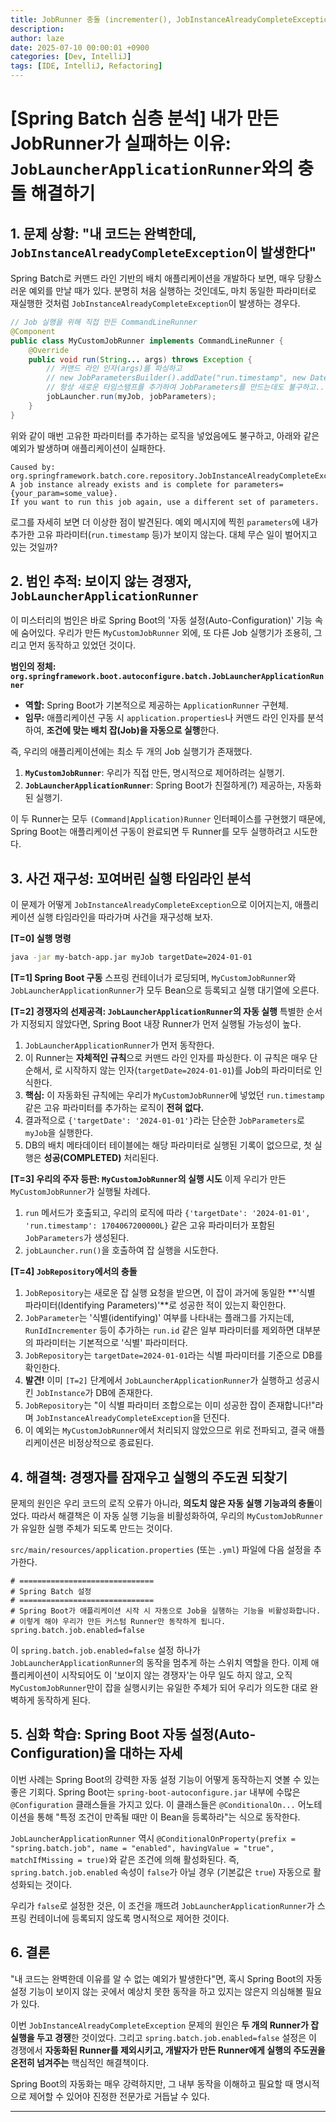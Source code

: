 ```yaml
---
title: JobRunner 충돌 (incrementer(), JobInstanceAlreadyCompleteException)
description: 
author: laze
date: 2025-07-10 00:00:01 +0900
categories: [Dev, IntelliJ]
tags: [IDE, IntelliJ, Refactoring]
---
```

# [Spring Batch 심층 분석] 내가 만든 JobRunner가 실패하는 이유: `JobLauncherApplicationRunner`와의 충돌 해결하기

## 1. 문제 상황: "내 코드는 완벽한데, `JobInstanceAlreadyCompleteException`이 발생한다"

Spring Batch로 커맨드 라인 기반의 배치 애플리케이션을 개발하다 보면, 매우 당황스러운 예외를 만날 때가 있다. 분명히 처음 실행하는 것인데도, 마치 동일한 파라미터로 재실행한 것처럼 `JobInstanceAlreadyCompleteException`이 발생하는 경우다.

```java
// Job 실행을 위해 직접 만든 CommandLineRunner
@Component
public class MyCustomJobRunner implements CommandLineRunner {
    @Override
    public void run(String... args) throws Exception {
        // 커맨드 라인 인자(args)를 파싱하고
        // new JobParametersBuilder().addDate("run.timestamp", new Date()) ...
        // 항상 새로운 타임스탬프를 추가하여 JobParameters를 만드는데도 불구하고...
        jobLauncher.run(myJob, jobParameters);
    }
}
```

위와 같이 매번 고유한 파라미터를 추가하는 로직을 넣었음에도 불구하고, 아래와 같은 예외가 발생하며 애플리케이션이 실패한다.

```
Caused by: org.springframework.batch.core.repository.JobInstanceAlreadyCompleteException:
A job instance already exists and is complete for parameters={your_param=some_value}.
If you want to run this job again, use a different set of parameters.
```

로그를 자세히 보면 더 이상한 점이 발견된다. 예외 메시지에 찍힌 `parameters`에 내가 추가한 고유 파라미터(`run.timestamp` 등)가 보이지 않는다. 대체 무슨 일이 벌어지고 있는 것일까?

## 2. 범인 추적: 보이지 않는 경쟁자, `JobLauncherApplicationRunner`

이 미스터리의 범인은 바로 Spring Boot의 '자동 설정(Auto-Configuration)' 기능 속에 숨어있다. 우리가 만든 `MyCustomJobRunner` 외에, 또 다른 Job 실행기가 조용히, 그리고 먼저 동작하고 있었던 것이다.

**범인의 정체: `org.springframework.boot.autoconfigure.batch.JobLauncherApplicationRunner`**

- **역할:** Spring Boot가 기본적으로 제공하는 `ApplicationRunner` 구현체.
- **임무:** 애플리케이션 구동 시 `application.properties`나 커맨드 라인 인자를 분석하여, **조건에 맞는 배치 잡(Job)을 자동으로 실행**한다.

즉, 우리의 애플리케이션에는 최소 두 개의 Job 실행기가 존재했다.

1. **`MyCustomJobRunner`**: 우리가 직접 만든, 명시적으로 제어하려는 실행기.
2. **`JobLauncherApplicationRunner`**: Spring Boot가 친절하게(?) 제공하는, 자동화된 실행기.

이 두 Runner는 모두 `(Command|Application)Runner` 인터페이스를 구현했기 때문에, Spring Boot는 애플리케이션 구동이 완료되면 두 Runner를 모두 실행하려고 시도한다.

## 3. 사건 재구성: 꼬여버린 실행 타임라인 분석

이 문제가 어떻게 `JobInstanceAlreadyCompleteException`으로 이어지는지, 애플리케이션 실행 타임라인을 따라가며 사건을 재구성해 보자.

**[T=0] 실행 명령**

```bash
java -jar my-batch-app.jar myJob targetDate=2024-01-01
```

**[T=1] Spring Boot 구동**
스프링 컨테이너가 로딩되며, `MyCustomJobRunner`와 `JobLauncherApplicationRunner`가 모두 Bean으로 등록되고 실행 대기열에 오른다.

**[T=2] 경쟁자의 선제공격: `JobLauncherApplicationRunner`의 자동 실행**
특별한 순서가 지정되지 않았다면, Spring Boot 내장 Runner가 먼저 실행될 가능성이 높다.

1. `JobLauncherApplicationRunner`가 먼저 동작한다.
2. 이 Runner는 **자체적인 규칙**으로 커맨드 라인 인자를 파싱한다. 이 규칙은 매우 단순해서, 로 시작하지 않는 인자(`targetDate=2024-01-01`)를 Job의 파라미터로 인식한다.
3. **핵심:** 이 자동화된 규칙에는 우리가 `MyCustomJobRunner`에 넣었던 `run.timestamp` 같은 고유 파라미터를 추가하는 로직이 **전혀 없다.**
4. 결과적으로 `{'targetDate': '2024-01-01'}`라는 단순한 `JobParameters`로 `myJob`을 실행한다.
5. DB의 배치 메타데이터 테이블에는 해당 파라미터로 실행된 기록이 없으므로, 첫 실행은 **성공(COMPLETED)** 처리된다.

**[T=3] 우리의 주자 등판: `MyCustomJobRunner`의 실행 시도**
이제 우리가 만든 `MyCustomJobRunner`가 실행될 차례다.

1. `run` 메서드가 호출되고, 우리의 로직에 따라 `{'targetDate': '2024-01-01', 'run.timestamp': 1704067200000L}` 같은 고유 파라미터가 포함된 `JobParameters`가 생성된다.
2. `jobLauncher.run()`을 호출하여 잡 실행을 시도한다.

**[T=4] `JobRepository`에서의 충돌**

1. `JobRepository`는 새로운 잡 실행 요청을 받으면, 이 잡이 과거에 동일한 **'식별 파라미터(Identifying Parameters)'**로 성공한 적이 있는지 확인한다.
2. `JobParameter`는 '식별(identifying)' 여부를 나타내는 플래그를 가지는데, `RunIdIncrementer` 등이 추가하는 `run.id` 같은 일부 파라미터를 제외하면 대부분의 파라미터는 기본적으로 '식별' 파라미터다.
3. `JobRepository`는 `targetDate=2024-01-01`라는 식별 파라미터를 기준으로 DB를 확인한다.
4. **발견!** 이미 `[T=2]` 단계에서 `JobLauncherApplicationRunner`가 실행하고 성공시킨 `JobInstance`가 DB에 존재한다.
5. `JobRepository`는 "이 식별 파라미터 조합으로는 이미 성공한 잡이 존재합니다!"라며 `JobInstanceAlreadyCompleteException`을 던진다.
6. 이 예외는 `MyCustomJobRunner`에서 처리되지 않았으므로 위로 전파되고, 결국 애플리케이션은 비정상적으로 종료된다.

## 4. 해결책: 경쟁자를 잠재우고 실행의 주도권 되찾기

문제의 원인은 우리 코드의 로직 오류가 아니라, **의도치 않은 자동 실행 기능과의 충돌**이었다. 따라서 해결책은 이 자동 실행 기능을 비활성화하여, 우리의 `MyCustomJobRunner`가 유일한 실행 주체가 되도록 만드는 것이다.

`src/main/resources/application.properties` (또는 `.yml`) 파일에 다음 설정을 추가한다.

```
# ==============================
# Spring Batch 설정
# ==============================
# Spring Boot가 애플리케이션 시작 시 자동으로 Job을 실행하는 기능을 비활성화합니다.
# 이렇게 해야 우리가 만든 커스텀 Runner만 동작하게 됩니다.
spring.batch.job.enabled=false
```

이 `spring.batch.job.enabled=false` 설정 하나가 `JobLauncherApplicationRunner`의 동작을 멈추게 하는 스위치 역할을 한다. 이제 애플리케이션이 시작되어도 이 '보이지 않는 경쟁자'는 아무 일도 하지 않고, 오직 `MyCustomJobRunner`만이 잡을 실행시키는 유일한 주체가 되어 우리가 의도한 대로 완벽하게 동작하게 된다.

## 5. 심화 학습: Spring Boot 자동 설정(Auto-Configuration)을 대하는 자세

이번 사례는 Spring Boot의 강력한 자동 설정 기능이 어떻게 동작하는지 엿볼 수 있는 좋은 기회다. Spring Boot는 `spring-boot-autoconfigure.jar` 내부에 수많은 `@Configuration` 클래스들을 가지고 있다. 이 클래스들은 `@ConditionalOn...` 어노테이션을 통해 "특정 조건이 만족될 때만 이 Bean을 등록하라"는 식으로 동작한다.

`JobLauncherApplicationRunner` 역시 `@ConditionalOnProperty(prefix = "spring.batch.job", name = "enabled", havingValue = "true", matchIfMissing = true)`와 같은 조건에 의해 활성화된다. 즉, `spring.batch.job.enabled` 속성이 `false`가 아닐 경우 (기본값은 `true`) 자동으로 활성화되는 것이다.

우리가 `false`로 설정한 것은, 이 조건을 깨뜨려 `JobLauncherApplicationRunner`가 스프링 컨테이너에 등록되지 않도록 명시적으로 제어한 것이다.

## 6. 결론

"내 코드는 완벽한데 이유를 알 수 없는 예외가 발생한다"면, 혹시 Spring Boot의 자동 설정 기능이 보이지 않는 곳에서 예상치 못한 동작을 하고 있지는 않은지 의심해볼 필요가 있다.

이번 `JobInstanceAlreadyCompleteException` 문제의 원인은 **두 개의 Runner가 잡 실행을 두고 경쟁**한 것이었다. 그리고 `spring.batch.job.enabled=false` 설정은 이 경쟁에서 **자동화된 Runner를 제외시키고, 개발자가 만든 Runner에게 실행의 주도권을 온전히 넘겨주는** 핵심적인 해결책이다.

Spring Boot의 자동화는 매우 강력하지만, 그 내부 동작을 이해하고 필요할 때 명시적으로 제어할 수 있어야 진정한 전문가로 거듭날 수 있다.

---

